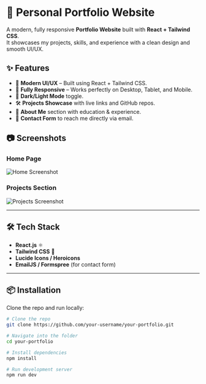 # 🚀 Personal Portfolio Website  

A modern, fully responsive **Portfolio Website** built with **React + Tailwind CSS**.  
It showcases my projects, skills, and experience with a clean design and smooth UI/UX.  

## ✨ Features  

- 🎨 **Modern UI/UX** – Built using React + Tailwind CSS.  
- 📱 **Fully Responsive** – Works perfectly on Desktop, Tablet, and Mobile.  
- 🌙 **Dark/Light Mode** toggle.  
- 🛠️ **Projects Showcase** with live links and GitHub repos.  
- 📑 **About Me** section with education & experience.  
- 📩 **Contact Form** to reach me directly via email.  

## 📷 Screenshots  

### Home Page  
![Home Screenshot](./screenshots/home.png)  

### Projects Section  
![Projects Screenshot](./screenshots/projects.png)  

---

## 🛠️ Tech Stack  

- **React.js** ⚛️  
- **Tailwind CSS** 🎨  
- **Lucide Icons / Heroicons**  
- **EmailJS / Formspree** (for contact form)  

---

## 📦 Installation  

Clone the repo and run locally:  

```bash
# Clone the repo
git clone https://github.com/your-username/your-portfolio.git

# Navigate into the folder
cd your-portfolio

# Install dependencies
npm install

# Run development server
npm run dev
